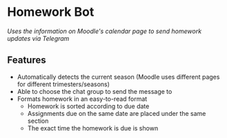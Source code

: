 # Homework Bot

*Uses the information on Moodle's calendar page to send homework updates via Telegram*

## Features

- Automatically detects the current season (Moodle uses different pages for different trimesters/seasons)
- Able to choose the chat group to send the message to
- Formats homework in an easy-to-read format
  - Homework is sorted according to due date
  - Assignments due on the same date are placed under the same section
  - The exact time the homework is due is shown
